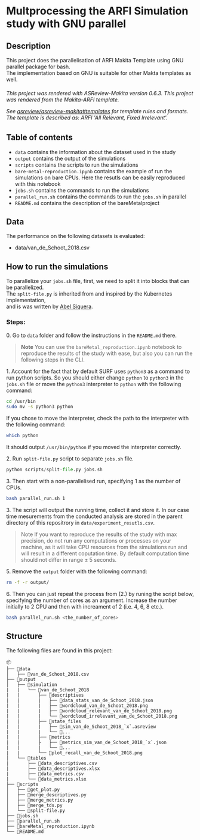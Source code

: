 # Multprocessing the ARFI Simulation study with GNU parallel

## Description

This project does the parallelisation of ARFI Makita Template using GNU parallel package for bash.  
The implementation based on GNU is suitable for other Makta templates as well.
<h6> This project was rendered with ASReview-Makita version 0.6.3.
This project was rendered from the Makita-ARFI template.

See [asreview/asreview-makita#templates](https://github.com/asreview/asreview-makita#templates) for template rules and formats. The template is described as: ARFI 'All Relevant, Fixed Irrelevant'.

## Table of contents
* `data` contains the information about the dataset used in the study
* `output` contains the output of the simulations
* `scripts` contains the scripts to run the simulations
* `bare-metal-reproduction.ipynb` contains the example of run the simulations on bare CPUs. Here the resutls can be easily reproduced with this notebook
* `jobs.sh` contains the commands to run the simulations
* `parallel_run.sh` contains the commands to run the `jobs.sh` in parallel
* `README.md` contains the description of the bareMetalproject

## Data

The performance on the following datasets is evaluated:

- data/van_de_Schoot_2018.csv

## How to run the simulations

To parallelize your `jobs.sh` file, first, we need to split it into blocks that can be parallelized.  
The `split-file.py` is inherited from and inspired by the Kubernetes implementation,  
and is was written by [Abel Siquera](https://github.com/abelsiqueira). 

### Steps:

0\. Go to `data` folder and follow the instructions in the `README.md` there.
> **Note**
> You can use the `bareMetal_reproduction.ipynb` notebook to reproduce the results of the study with ease, but also you can run the following steps in the CLI.

1\. Account for the fact that by default SURF uses `python3` as a command to run python scripts.
So you should either change `python` to `python3` in the `jobs.sh` file or move the `python3` interpreter to `python` with the following command:

```bash
cd /usr/bin
sudo mv -s python3 python
```

If you chose to move the interpreter, check the path to the interpreter with the following command:
```bash
which python
```
It should output `/usr/bin/python` if you moved the interpreter correctly.

2\. Run `split-file.py` script to separate `jobs.sh` file. 
```python
python scripts/split-file.py jobs.sh
```

3\. Then start with a non-parallelised run, specifying 1 as the number of CPUs.

```bash
bash parallel_run.sh 1
```
3\. The script will output the running time, collect it and store it. In our case time mesurements from the conducted analysis are stored in the parent directory of this repositrory in `data/experiment_resutls.csv`.
> Note
> If you want to reproduce the results of the study with max precision, do not run any
> computations or processes on your machine, as it will take CPU resources from the simulations run
> and will result in a different coputation time. By default computation time should not 
> differ in range ± 5 seconds.

5\. Remove the `output` folder with the following command: 
``` bash
rm -f -r output/
```

6\. Then you can just repeat the process from (2.) by runing the script below, specifying the number of cores as an argument. Increase the number initially to 2 CPU and then with increament of 2 (i.e. 4, 6, 8 etc.).

```bash
bash parallel_run.sh <the_number_of_cores>
```

## Structure

The following files are found in this project:

    📦
    ├── 📂data
    │   ├── 📜van_de_Schoot_2018.csv
    ├── 📂output
    │   ├── 📂simulation
    |   |   └── 📂van_de_Schoot_2018
    |   |       ├── 📂descriptives
    |   |       |   ├── 📜data_stats_van_de_Schoot_2018.json
    |   |       |   ├── 📜wordcloud_van_de_Schoot_2018.png
    |   |       |   ├── 📜wordcloud_relevant_van_de_Schoot_2018.png
    |   |       |   └── 📜wordcloud_irrelevant_van_de_Schoot_2018.png
    |   |       ├── 📂state_files
    |   |       |   ├── 📜sim_van_de_Schoot_2018_`x`.asreview
    |   |       |   └── 📜...
    |   |       ├── 📂metrics
    |   |       ├   ├── 📜metrics_sim_van_de_Schoot_2018_`x`.json
    |   |       |   └── 📜...
    |   |       └── 📜plot_recall_van_de_Schoot_2018.png
    │   └── 📂tables
    |       ├── 📜data_descriptives.csv
    |       ├── 📜data_descriptives.xlsx
    |       ├── 📜data_metrics.csv
    |       └── 📜data_metrics.xlsx
    ├── 📂scripts
    │   ├── 📜get_plot.py
    │   ├── 📜merge_descriptives.py
    │   ├── 📜merge_metrics.py
    │   ├── 📜merge_tds.py
    │   └── 📜split-file.py
    ├── 📜jobs.sh
    ├── 📜parallel_run.sh
    ├── 📜bareMetal_reproduction.ipynb
    └── 📜README.md
